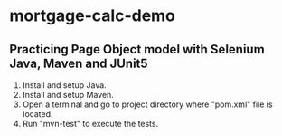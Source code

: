 # mortgage-calc-demo
## Practicing Page Object model with Selenium Java, Maven and JUnit5

1. Install and setup Java.
1. Install and setup Maven.
1. Open a terminal and go to project directory where "pom.xml" file is located.
1. Run "mvn-test" to execute the tests.